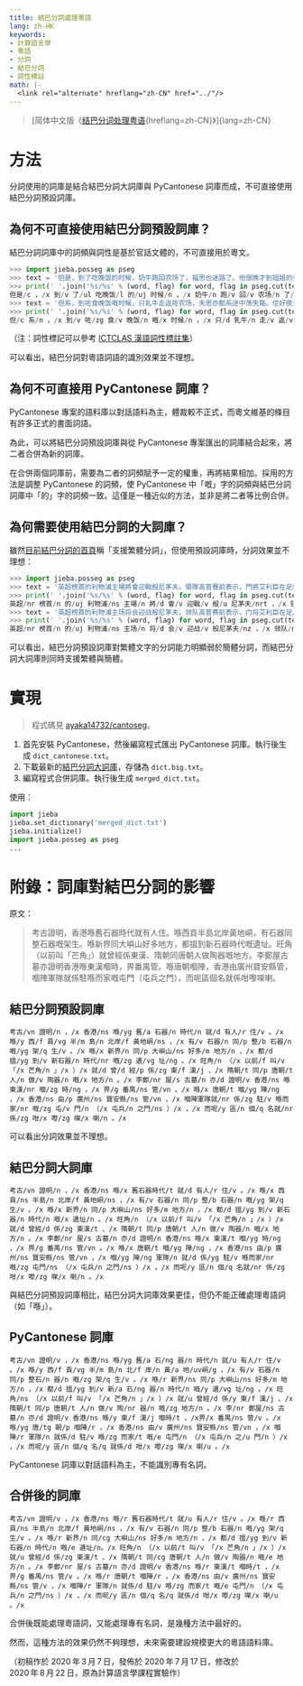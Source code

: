 ```yaml
---
title: 結巴分詞處理粵語
lang: zh-HK
keywords:
- 計算語言學
- 粵語
- 分詞
- 結巴分詞
- 詞性標註
math: |-
  <link rel="alternate" hreflang="zh-CN" href="../"/>
---
```


> [简体中文版《[结巴分词处理粤语](../){hreflang=zh-CN}》]{lang=zh-CN}

# 方法

分詞使用的詞庫是結合結巴分詞大詞庫與 PyCantonese 詞庫而成，不可直接使用結巴分詞預設詞庫。

## 為何不可直接使用結巴分詞預設詞庫？

結巴分詞詞庫中的詞頻與詞性是基於官話文體的，不可直接用於粵文。

```python
>>> import jieba.posseg as pseg
>>> text = '但是，到了吃晚饭的时候，奶牛跑回农场了，福思也迷路了。他很晚才到姐姐的婚礼上，客人们已经在吃饭了。'
>>> print(' '.join('%s/%s' % (word, flag) for word, flag in pseg.cut(text)))
但是/c ，/x 到/v 了/ul 吃晚饭/l 的/uj 时候/n ，/x 奶牛/n 跑/v 回/v 农场/n 了/ul ，/x 福思/nr 也/d 迷路/n 了/ul 。/x 他/r 很/d 晚/tg 才/d 到/v 姐姐/n 的/uj 婚礼/n 上/f ，/x 客人/n 们/k 已经/d 在/p 吃饭/v 了/ul 。/x
>>> text = '但系，到咗食晚饭嘅时候，只乳牛走返咗农场，夫思亦都系途中荡失路。佢好夜先至到家姐嘅婚礼度，𠮶阵时啲客都已经喺度食紧饭啰。'
>>> print(' '.join('%s/%s' % (word, flag) for word, flag in pseg.cut(text)))
但/c 系/n ，/x 到/v 咗/zg 食/v 晚饭/n 嘅/x 时候/n ，/x 只/d 乳牛/n 走/v 返/v 咗/zg 农场/n ，/x 夫思/n 亦/d 都/d 系/v 途中/s 荡失路/i 。/x 佢/yg 好/a 夜/tg 先/d 至/p 到/v 家/q 姐/n 嘅/zg 婚礼/n 度/zg ，/x 𠮶/x 阵/ng 时/ng 啲/zg 客/ng 都/d 已经/d 喺/yg 度/q 食/v 紧/d 饭/n 啰/zg 。/x
```

（注：詞性標記可以參考 [ICTCLAS 漢語詞性標註集](https://gist.github.com/luw2007/6016931#ictclas-%E6%B1%89%E8%AF%AD%E8%AF%8D%E6%80%A7%E6%A0%87%E6%B3%A8%E9%9B%86)）

可以看出，結巴分詞對粵語詞語的識別效果並不理想。

## 為何不可直接用 PyCantonese 詞庫？

PyCantonese 專案的語料庫以對話語料為主，體裁較不正式，而粵文維基的條目有許多正式的書面詞語。

為此，可以將結巴分詞預設詞庫與從 PyCantonese 專案匯出的詞庫結合起來，將二者合併為新的詞庫。

在合併兩個詞庫前，需要為二者的詞頻賦予一定的權重，再將結果相加。採用的方法是調整 PyCantonese 的詞頻，使 PyCantonese 中「嘅」字的詞頻與結巴分詞詞庫中「的」字的詞頻一致。這僅是一種近似的方法，並非是將二者等比例合併。

## 為何需要使用結巴分詞的大詞庫？

雖然[目前結巴分詞的首頁](https://github.com/fxsjy/jieba/blob/67fa2e36e72f69d9134b8a1037b83fbb070b9775/README.md)稱「支援繁體分詞」，但使用預設詞庫時，分詞效果並不理想：

```python
>>> import jieba.posseg as pseg
>>> text = '英超榜首的利物浦主場將會迎戰般尼茅夫，領隊高普賽前表示，門將艾利臣在足總盃對車路士的比賽中臀部肌肉受傷，今場以及下周中歐聯16強次回合對馬德里體育會的賽事，都肯定無法上陣。'
>>> print(' '.join('%s/%s' % (word, flag) for word, flag in pseg.cut(text)))
英超/nr 榜首/n 的/uj 利物浦/ns 主場/n 將/d 會/v 迎戰/v 般/u 尼茅夫/nrt ，/x 領隊/n 高普賽/nr 前/f 表示/v ，/x 門/n 將/d 艾利臣在足總/nr 盃/yg 對/p 車/n 路/n 士/ng 的/uj 比/p 賽/vn 中/f 臀部/n 肌肉/n 受傷/v ，/x 今/tg 場/q 以及/c 下周/t 中歐/ns 聯/v 16/m 強/a 次/q 回合/v 對/p 馬/nr 德里/ns 體育會/n 的/uj 賽事/n ，/x 都/d 肯定/v 無法上/l 陣/n 。/x
>>> text = '英超榜首的利物浦主场将会迎战般尼茅夫，领队高普赛前表示，门将艾利臣在足总杯对车路士的比赛中臀部肌肉受伤，今场以及下周中欧联16强次回合对马德里体育会的赛事，都肯定无法上阵。'
>>> print(' '.join('%s/%s' % (word, flag) for word, flag in pseg.cut(text)))
英超/nr 榜首/n 的/uj 利物浦/ns 主场/n 将/d 会/v 迎战/v 般尼茅夫/nz ，/x 领队/n 高普/nr 赛前/t 表示/v ，/x 门将/n 艾利臣/nr 在/p 足总杯/n 对/p 车路/n 士/ng 的/uj 比赛/vn 中/f 臀部/n 肌肉/n 受伤/v ，/x 今/tg 场/q 以及/c 下周/t 中欧/ns 联/v 16/m 强/a 次/q 回合/v 对/p 马德里/nr 体育/vn 会/v 的/uj 赛事/n ，/x 都/d 肯定/v 无法/n 上阵/v 。/x
```

可以看出，結巴分詞預設詞庫對繁體文字的分詞能力明顯弱於簡體分詞，而結巴分詞大詞庫則同時支援繁體與簡體。

# 實現

> 程式碼見 [ayaka14732/cantoseg](https://github.com/ayaka14732/cantoseg/tree/main/build)。

1. 首先安裝 PyCantonese，然後編寫程式匯出 PyCantonese 詞庫。執行後生成 `dict_cantonese.txt`。
1. 下載最新的[結巴分詞大詞庫](https://raw.githubusercontent.com/fxsjy/jieba/master/extra_dict/dict.txt.big)，存儲為 `dict.big.txt`。
1. 編寫程式合併詞庫。執行後生成 `merged_dict.txt`。

使用：

```python
import jieba
jieba.set_dictionary('merged_dict.txt')
jieba.initialize()
import jieba.posseg as pseg
...
```

# 附錄：詞庫對結巴分詞的影響

原文：

> 考古證明，香港喺舊石器時代就有人住。喺西貢半島北岸黃地峒，有石器同整石器嘅架生。喺新界同大嶼山好多地方，都搵到新石器時代嘅遺址。旺角（以前叫「芒角」）就曾經係東漢、隋朝同唐朝人做陶器嘅地方。李鄭屋古墓亦證明香港喺東漢嗰時，畀番禺管。喺唐朝嗰陣，香港由廣州寶安縣管，嗰陣軍隊就係駐喺而家嘅屯門（屯兵之門），而呢區個名就係咁嚟㗎喇。

## 結巴分詞預設詞庫

```
考古/vn 證明/n ，/x 香港/ns 喺/yg 舊/a 石器/n 時代/n 就/d 有人/r 住/v 。/x 喺/y 西/f 貢/vg 半/m 島/n 北岸/f 黃地峒/ns ，/x 有/v 石器/n 同/p 整/b 石器/n 嘅/yg 架/q 生/v 。/x 喺/x 新界/n 同/p 大嶼山/ns 好多/m 地方/n ，/x 都/d 搵/yg 到/v 新石器/n 時代/nr 嘅/zg 遺/vg 址/ng 。/x 旺角/n （/x 以前/f 叫/v 「/x 芒角/n 」/x ）/x 就/d 曾/d 經/p 係/zg 東/f 漢/j 、/x 隋朝/t 同/p 唐朝/t 人/n 做/v 陶器/n 嘅/x 地方/n 。/x 李鄭/nr 屋/s 古墓/n 亦/d 證明/v 香港/ns 喺東漢/nr 嗰/zg 時/ng ，/x 畀/g 番禺/ns 管/vn 。/x 喺/x 唐朝/t 嗰/yg 陣/ng ，/x 香港/ns 由/p 廣州/ns 寶安縣/ns 管/vn ，/x 嗰陣軍隊就/nr 係/zg 駐/v 喺而家/nr 嘅/zg 屯/v 門/n （/x 屯兵/n 之門/ns ）/x ，/x 而呢/y 區/n 個/q 名就/nr 係/zg 咁/x 嚟/zg 㗎/x 喇/n 。/x
```

可以看出分詞效果並不理想。

## 結巴分詞大詞庫

```
考古/vn 證明/n ，/x 香港/ns 喺/x 舊石器時代/t 就/d 有人/r 住/v 。/x 喺/x 西貢/ns 半島/n 北岸/f 黃地峒/ns ，/x 有/v 石器/n 同/p 整/b 石器/n 嘅/yg 架/q 生/v 。/x 喺/x 新界/n 同/p 大嶼山/ns 好多/m 地方/n ，/x 都/d 搵/yg 到/v 新石器/n 時代/n 嘅/x 遺址/n 。/x 旺角/n （/x 以前/f 叫/v 「/x 芒角/n 」/x ）/x 就/d 曾經/d 係/zg 東漢/t 、/x 隋朝/t 同/p 唐朝/t 人/n 做/v 陶器/n 嘅/x 地方/n 。/x 李鄭/nr 屋/s 古墓/n 亦/d 證明/n 香港/ns 喺/x 東漢/t 嗰/yg 時/ng ，/x 畀/g 番禺/ns 管/vn 。/x 喺/x 唐朝/t 嗰/yg 陣/ng ，/x 香港/ns 由/p 廣州/ns 寶安縣/ns 管/vn ，/x 嗰/yg 陣/ng 軍隊/n 就/d 係/yg 駐/v 喺而家/nr 嘅/zg 屯門/ns （/x 屯兵/n 之門/ns ）/x ，/x 而呢/y 區/n 個/q 名就/nr 係/zg 咁/x 嚟/zg 㗎/x 喇/n 。/x
```

與結巴分詞預設詞庫相比，結巴分詞大詞庫效果更佳，但仍不能正確處理粵語詞（如「喺」）。

## PyCantonese 詞庫

```
考古/vn 證明/v ，/x 香港/ns 喺/yg 舊/a 石/ng 器/n 時代/n 就/u 有人/r 住/v 。/x 喺/y 西/f 貢/vg 半/m 島/n 北/f 岸/n 黃/a 地/uv峒/g ，/x 有/v 石器/n 同/p 整石/n 器/n 嘅/zg 架/q 生/v 。/x 喺/r 新界/ns 同/p 大嶼山/ns 好多/m 地方/n ，/x 都/d 搵/yg 到/v 新/a 石/ng 器/n 時代/n 嘅/y 遺/vg 址/ng 。/x 旺角/ns （/x 以前/f 叫/v 「/x 芒角/n 」/x ）/x 就/u 曾經/d 係/y 東/f 漢/j 、/x 隋朝/t 同/p 唐朝/t 人/n 做/v 陶/nr 器/n 嘅/zg 地方/n 。/x 李/nr 鄭屋/ns 古墓/n 亦/d 證明/v 香港/ns 喺/y 東/f 漢/j 嗰時/t ，/x畀/x 番禺/ns 管/v 。/x 喺/yg 唐/tg 朝/p 嗰陣/r ，/x 香港/ns 由/v 廣州/ns 寶安縣/ns 管/vn ，/x 嗰陣/r 軍隊/n 就係/d 駐/v 喺/zg 而家/t 嘅/e 屯門/n （/x 屯兵/n 之/u 門/n ）/x ，/x 而呢/y 區/n 個/q 名/q 就係/d 咁/x 嚟/zg 㗎/x 喇/u 。/x
```

PyCantonese 詞庫以對話語料為主，不能識別專有名詞。

## 合併後的詞庫

```
考古/vn 證明/v ，/x 香港/ns 喺/r 舊石器時代/t 就/u 有人/r 住/v 。/x 喺/r 西貢/ns 半島/n 北岸/f 黃地峒/ns ，/x 有/v 石器/n 同/p 整/b 石器/n 嘅/yg 架/q 生/v 。/x 喺/r 新界/n 同/cg 大嶼山/ns 好多/m 地方/n ，/x 都/d 搵/yg 到/v 新石器/n 時代/n 嘅/e 遺址/n。/x 旺角/n （/x 以前/t 叫/v 「/x 芒角/n 」/x ）/x 就/u 曾經/d 係/zg 東漢/t 、/x 隋朝/t 同/cg 唐朝/t 人/n 做/v 陶器/n 嘅/e 地方/n 。/x 李鄭/nr 屋/s 古墓/n 亦/d 證明/v 香港/ns 喺/r 東漢/t 嗰時/t ，/x 畀/g 番禺/ns 管/v 。/x 喺/r 唐朝/t 嗰陣/r ，/x 香港/ns 由/v 廣州/ns 寶安縣/ns 管/v ，/x 嗰陣/r 軍隊/n 就係/d 駐/v 喺/zg 而家/t 嘅/e 屯門/n （/x 屯兵/n 之門/ns ）/x ，/x 而呢/y 區/n 個/q 名/q 就係/d 咁/x 嚟/zg 㗎/x 喇/u 。/x
```

合併後既能處理粵語詞，又能處理專有名詞，是幾種方法中最好的。

然而，這種方法的效果仍然不夠理想，未來需要建設規模更大的粵語語料庫。

（初稿作於 2020&#8239;年&#8239;3&#8239;月&#8239;7&#8239;日，發佈於 2020&#8239;年&#8239;7&#8239;月&#8239;17&#8239;日，修改於 2020&#8239;年&#8239;8&#8239;月&#8239;22&#8239;日，原為計算語言學課程實驗作）

